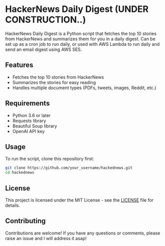 # HackerNews Daily Digest (UNDER CONSTRUCTION..)

HackerNews Daily Digest is a Python script that fetches the top 10 stories from HackerNews and summarizes them for you in a daily digest. Can be set up as a cron job to run daily, or used with AWS Lambda to run daily and send an email digest using AWS SES.

## Features

- Fetches the top 10 stories from HackerNews
- Summarizes the stories for easy reading
- Handles multiple document types (PDFs, tweets, images, Reddit, etc.)

## Requirements

- Python 3.6 or later
- Requests library
- Beautiful Soup library
- OpenAI API key

## Usage

To run the script, clone this repository first:

```bash
git clone https://github.com/your_username/hackednews.git
cd hackednews
```

## License

This project is licensed under the MIT License - see the [LICENSE](LICENSE) file for details.

## Contributing

Contributions are welcome! If you have any questions or comments, please raise an issue and I will address it asap!
